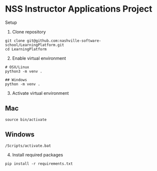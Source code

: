 # NSS Instructor Applications Project

Setup

1. Clone repository

```
git clone git@github.com:nashville-software-school/LearningPlatform.git
cd LearningPlatform
```

2. Enable virtual environment

```
# OSX/Linux
python3 -m venv .

## Windows
python -m venv .
```

3. Activate virtual environment

## Mac
`source bin/activate`

## Windows
`/Scripts/activate.bat`

4. Install required packages

`pip install -r requirements.txt`
